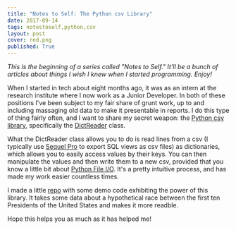 ```yaml
---
title: "Notes to Self: The Python csv Library"
date: 2017-09-14	
tags: notestoself,python,csv
layout: post
cover: red.png
published: True
---
```


*This is the beginning of a series called "Notes to Self." It'll be a bunch of articles about things I wish I knew when I started programming. Enjoy!*

When I started in tech about eight months ago, it was as an intern at the research institute where I now work as a Junior Developer. In both of these positions I've been subject to my fair share of grunt work, up to and including massaging old data to make it presentable in reports. I do this type of thing fairly often, and I want to share my secret weapon: the [Python csv library](https://docs.python.org/3.6/library/csv.html), specifically the [DictReader](https://docs.python.org/3.6/library/csv.html#csv.DictReader) class.

What the DictReader class allows you to do is read lines from a csv (I typically use [Sequel Pro](https://www.sequelpro.com/) to export SQL views as csv files) as dictionaries, which allows you to easily access values by their keys. You can then manipulate the values and then write them to a new csv, provided that you know a little bit about [Python File I/O](https://www.tutorialspoint.com/python/python_files_io.htm). It's a pretty intuitive process, and has made my work easier countless times. 

I made a little [repo](https://github.com/nataliejedson/presidential-race) with some demo code exhibiting the power of this library. It takes some data about a hypothetical race between the first ten Presidents of the United States and makes it more readble. 

Hope this helps you as much as it has helped me!